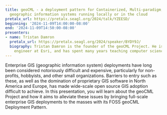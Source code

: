```yaml
---
title: geoCML - a deployment pattern for Containerized, Multi-paradigm, Lightweight
  geographic information systems running locally or in the cloud
pretalx_url: https://pretalx.seagl.org/2024/talk/YZEESD/
beginning: '2024-11-09T14:00:00-08:00'
end: '2024-11-09T14:50:00-08:00'
presenters:
- name: Tristan Damron
  pretalx_url: https://pretalx.seagl.org/2024/speaker/BYDY9J/
  biography: Tristan Damron is the founder of the geoCML Project. He is a former product
    engineer at Esri, and has spent many years teaching computer science to K12 students.
---
```


Enterprise GIS (geographic information system) deployments have long been considered notoriously difficult and expensive, particularly for non-profits, hobbyists, and other small organizations. Barriers to entry such as these, as well as the domination of proprietary GIS software in North America and Europe, has made wide-scale open source GIS adoption difficult to achieve. In this presentation, you will learn about the geoCML Project and how it aims to alleviate these issues by bringing full-scale enterprise GIS deployments to the masses with its FOSS geoCML Deployment Pattern.
